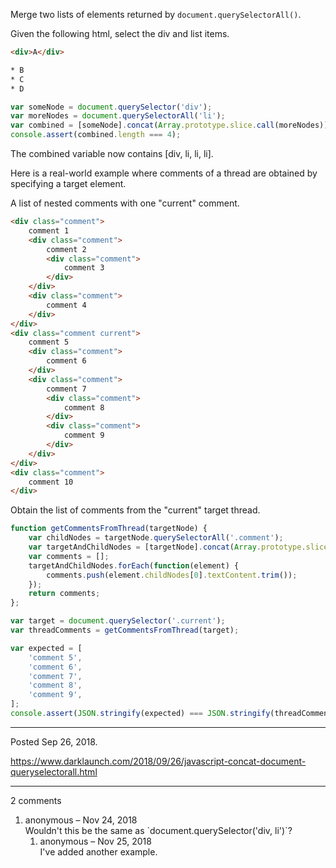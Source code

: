 Merge two lists of elements returned by `document.querySelectorAll()`.

Given the following html, select the div and list items.

```html
<div>A</div>

* B
* C
* D

```

```javascript
var someNode = document.querySelector('div');
var moreNodes = document.querySelectorAll('li');
var combined = [someNode].concat(Array.prototype.slice.call(moreNodes));
console.assert(combined.length === 4);
```

The combined variable now contains [div, li, li, li].

Here is a real-world example where comments of a thread are obtained by specifying a target element.

A list of nested comments with one "current" comment.

```html
<div class="comment">
    comment 1
    <div class="comment">
        comment 2
        <div class="comment">
            comment 3
        </div>
    </div>
    <div class="comment">
        comment 4
    </div>
</div>
<div class="comment current">
    comment 5
    <div class="comment">
        comment 6
    </div>
    <div class="comment">
        comment 7
        <div class="comment">
            comment 8
        </div>
        <div class="comment">
            comment 9
        </div>
    </div>
</div>
<div class="comment">
    comment 10
</div>
```

Obtain the list of comments from the "current" target thread.

```javascript
function getCommentsFromThread(targetNode) {
    var childNodes = targetNode.querySelectorAll('.comment');
    var targetAndChildNodes = [targetNode].concat(Array.prototype.slice.call(childNodes));
    var comments = [];
    targetAndChildNodes.forEach(function(element) {
        comments.push(element.childNodes[0].textContent.trim());
    });
    return comments;
};

var target = document.querySelector('.current');
var threadComments = getCommentsFromThread(target);

var expected = [
    'comment 5',
    'comment 6',
    'comment 7',
    'comment 8',
    'comment 9',
];
console.assert(JSON.stringify(expected) === JSON.stringify(threadComments));
```

---

Posted Sep 26, 2018.

https://www.darklaunch.com/2018/09/26/javascript-concat-document-queryselectorall.html

---

2 comments

<ol>
    <li>
        <div>
            anonymous &ndash; Nov 24, 2018
            <div>
Wouldn't this be the same as `document.querySelector('div, li')`?
            </div>
        </div>
        <ol>
            <li>
                <div>
                    anonymous &ndash; Nov 25, 2018
                    <div>
I've added another example.
                    </div>
                </div>
            </li>
        </ol>
    </li>
</ol>
